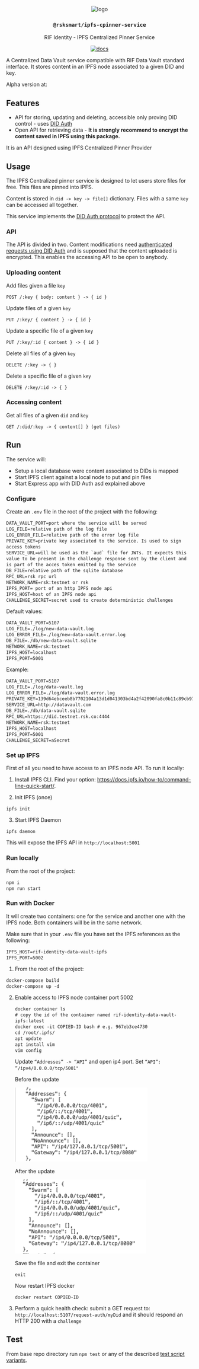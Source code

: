 <p align="middle">
    <img src="https://www.rifos.org/assets/img/logo.svg" alt="logo" height="100" >
</p>
<h3 align="middle"><code>@rsksmart/ipfs-cpinner-service</code></h3>
<p align="middle">
    RIF Identity - IPFS Centralized Pinner Service
</p>
<p align="middle">
  <a href="https://rsksmart.github.io/rif-identity-docs/data-vault/cpinner/cpinner-service">
    <img src="https://img.shields.io/badge/-docs-brightgreen" alt="docs" />
  </a>
</p>

A Centralized Data Vault service compatible with RIF Data Vault standard interface. It stores content in an IPFS node associated to a given DID and key.

Alpha version at: []()

## Features

- API for storing, updating and deleting, accessible only proving DID control - uses [DID Auth](https://rsksmart.github.io/rif-identity-docs/ssi/libraries/express-did-auth)
- Open API for retrieving data - **It is strongly recommend to encrypt the content saved in IPFS using this package.**

It is an API designed using IPFS Centralized Pinner Provider

## Usage

The IPFS Centralized pinner service is designed to let users store files for free. This files are pinned into IPFS.

Content is stored in `did -> key -> file[]` dictionary. Files with a same `key` can be accessed all together.

This service implements the [DID Auth protocol](https://rsksmart.github.io/rif-identity-docs/ssi/specs/did-auth) to protect the API.

### API

The API is divided in two. Content modifications need [authenticated requests using DID Auth](https://github.com/rsksmart/rif-identity.js/tree/develop/packages/express-did-auth) and is supposed that the content uploaded is encrypted. This enables the accessing API to be open to anybody.

### Uploading content

Add files given a file `key`

```
POST /:key { body: content } -> { id }
```

Update files of a given `key`

```
PUT /:key/ { content } -> { id }
```

Update a specific file of a given `key`

```
PUT /:key/:id { content } -> { id }
```

Delete all files of a given `key`

```
DELETE /:key -> { }
```

Delete a specific file of a given `key`

```
DELETE /:key/:id -> { }
```

### Accessing content

Get all files of a given `did` and `key`

```
GET /:did/:key -> { content[] } (get files)
```

## Run

The service will:
- Setup a local database were content associated to DIDs is mapped
- Start IPFS client against a local node to put and pin files
- Start Express app with DID Auth asd explained above

### Configure

Create an `.env` file in the root of the project with the following:

```
DATA_VAULT_PORT=port where the service will be served
LOG_FILE=relative path of the log file
LOG_ERROR_FILE=relative path of the error log file
PRIVATE_KEY=private key associated to the service. Is used to sign access tokens
SERVICE_URL=will be used as the `aud` file for JWTs. It expects this value to be present in the challenge response sent by the client and is part of the acces token emitted by the service
DB_FILE=relative path of the sqlite database
RPC_URL=rsk rpc url
NETWORK_NAME=rsk:testnet or rsk
IPFS_PORT= port of an http IPFS node api
IPFS_HOST=host of an IPFS node api
CHALLENGE_SECRET=secret used to create deterministic challenges
```

Default values:

```
DATA_VAULT_PORT=5107
LOG_FILE=./log/new-data-vault.log
LOG_ERROR_FILE=./log/new-data-vault.error.log
DB_FILE=./db/new-data-vault.sqlite
NETWORK_NAME=rsk:testnet
IPFS_HOST=localhost
IPFS_PORT=5001
```

Example:

```
DATA_VAULT_PORT=5107
LOG_FILE=./log/data-vault.log
LOG_ERROR_FILE=./log/data-vault.error.log
PRIVATE_KEY=139d64ebceeb8b7702104a13d1d041303bd4a2f42090fa8c0b11c89cb97a5b24
SERVICE_URL=http://datavault.com
DB_FILE=./db/data-vault.sqlite
RPC_URL=https://did.testnet.rsk.co:4444
NETWORK_NAME=rsk:testnet
IPFS_HOST=localhost
IPFS_PORT=5001
CHALLENGE_SECRET=aSecret
```

### Set up IPFS

First of all you need to have access to an IPFS node API. To run it locally:

1. Install IPFS CLI. Find your option: https://docs.ipfs.io/how-to/command-line-quick-start/.

2. Init IPFS (once)

  ```
  ipfs init
  ```

3. Start IPFS Daemon

  ```
  ipfs daemon
  ```

  This will expose the IPFS API in `http://localhost:5001`

### Run locally

From the root of the project:

```
npm i
npm run start
```

### Run with Docker

It will create two containers: one for the service and another one with the IPFS node. Both containers will be in the same network.

Make sure that in your `.env` file you have set the IPFS references as the following:
```
IPFS_HOST=rif-identity-data-vault-ipfs
IPFS_PORT=5002
```

1. From the root of the project:

```
docker-compose build
docker-compose up -d
```

2. Enable access to IPFS node container port 5002

    ```
    docker container ls
    # copy the id of the container named rif-identity-data-vault-ipfs:latest
    docker exec -it COPIED-ID bash # e.g. 967eb3ce4730
    cd /root/.ipfs/
    apt update
    apt install vim
    vim config
    ```

    Update `“Addresses” -> “API”` and open ip4 port. Set `“API”: “/ipv4/0.0.0.0/tcp/5001"`

    Before the update
    
    <img src="./img/before_update_ipfs.png" height="200" />

    After the update

    <img src="./img/after_update_ipfs.png" height="200" />

    Save the file and exit the container

    ```
    exit
    ```

    Now restart IPFS docker

    ```
    docker restart COPIED-ID
    ```

3. Perform a quick health check: submit a GET request to: `http://localhost:5107/request-auth/myDid` and it should respond an HTTP 200 with a `challenge`

## Test

From base repo directory run `npm test` or any of the described [test script variants](../../README#test).
